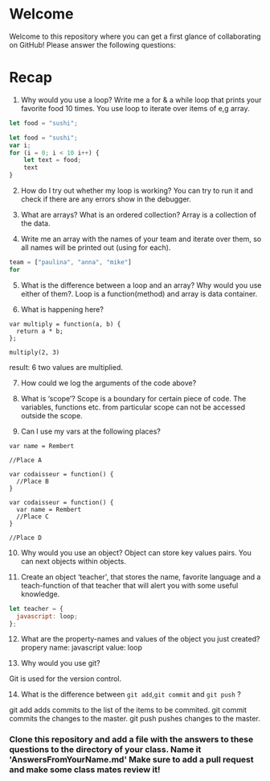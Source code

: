 # Welcome

Welcome to this repository where you can get a first glance of collaborating on GitHub! Please answer the following questions:

# Recap

1) Why would you use a loop? Write me a for & a while loop that prints your favorite food 10 times.
You use loop to iterate over items of e,g array.

```javascript
let food = "sushi";

let food = "sushi";
var i;
for (i = 0; i < 10 i++) {
    let text = food;
    text
}
```

2) How do I try out whether my loop is working?
You can try to run it and check if there are any errors show in the debugger.

3) What are arrays? What is an ordered collection?
Array is a collection of the data.

4) Write me an array with the names of your team and iterate over them, so all names will be printed out (using for each).

```javascript
team = ["paulina", "anna", "mike"]
for
```

5) What is the difference between a loop and an array? Why would you use either of them?.
Loop is a function(method) and array is data container.

6) What is happening here?

```
var multiply = function(a, b) {
  return a * b;
};

multiply(2, 3)
```

result: 6
two values are multiplied.

7) How could we log the arguments of the code above?


8) What is ‘scope’?
Scope is a boundary for certain piece of code. The variables, functions etc. from particular scope can not be accessed outside the scope.
9) Can I use my vars at the following places?

```
var name = Rembert

//Place A

var codaisseur = function() {
  //Place B
}
```
```
var codaisseur = function() {
  var name = Rembert
  //Place C
}

//Place D
```

10) Why would you use an object?
Object can store key values pairs. You can next objects within objects.


11) Create an object ‘teacher', that stores the name,
favorite language and a teach-function of that teacher that will alert you with some useful knowledge.

```javascript
let teacher = {
  javascript: loop;
};
```

12) What are the property-names and values of the object you just created?
propery name: javascript
value: loop

13) Why would you use git?

Git is used for the version control.

14) What is the difference between `git add`,`git commit` and `git push` ?

git add adds commits to the list of the items to be commited. git commit commits the changes to the master. git push pushes changes to the master.

### Clone this repository and add a file with the answers to these questions to the directory of your class. Name it 'AnswersFromYourName.md' Make sure to add a pull request and make some class mates review it!
